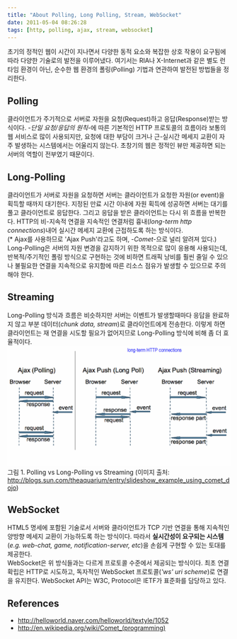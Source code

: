 ```yaml
---
title: "About Polling, Long Polling, Stream, WebSocket"
date: 2011-05-04 08:26:28
tags: [http, polling, ajax, stream, websocket]
---
```


초기의 정적인 웹이 시간이 지나면서 다양한 동적 요소와 복잡한 상호 작용이 요구됨에 따라 다양한 기술로의 발전을 이루어냈다. 여기서는 RIA나 X-Internet과 같은 별도 런타임 환경이 아닌, 순수한 웹 환경의 폴링(Polling) 기법과 연관하여 발전된 방법들을 정리한다.

## Polling
클라이언트가 주기적으로 서버로 자원을 요청(Request)하고 응답(Response)받는 방식이다. -*단일 요청/응답의 원칙*-에 따른 기본적인 HTTP 프로토콜의 흐름이라 보통의 웹 서비스로 많이 사용되지만, 요청에 대한 부담이 크거나 근-실시간 메세지 교환이 자주 발생하는 시스템에서는 어울리지 않는다. 초창기의 웹은 정적인 뷰만 제공하면 되는 서버의 역할이 전부였기 때문이다.

## Long-Polling
클라이언트가 서버로 자원을 요청하면 서버는 클라이언트가 요청한 자원(or event)을 획득할 때까지 대기한다. 지정된 만료 시간 이내에 자원 획득에 성공하면 서버는 대기를 풀고 클라이언트로 응답한다. 그리고 응답을 받은 클라이언트는 다시 위 흐름을 반복한다. HTTP의 비-지속적 연결을 지속적인 연결처럼 흉내(*long-term http connections*)내어 실시간 메세지 교환에 근접하도록 하는 방식이다.  
(* Ajax를 사용하므로 'Ajax Push'라고도 하며, -_Comet_-으로 널리 알려져 있다.)  
Long-Polling은 서버의 자원 변경을 감지하기 위한 목적으로 많이 응용해 사용되는데, 반복적/주기적인 폴링 방식으로 구현하는 것에 비하면 트래픽 낭비를 훨씬 줄일 수 있으나 불필요한 연결을 지속적으로 유지함에 따른 리소스 점유가 발생할 수 있으므로 주의해야 한다.

## Streaming
Long-Polling 방식과 흐름은 비슷하지만 서버는 이벤트가 발생할때마다 응답을 완료하지 않고 부분 데이터(*chunk data, stream*)로 클라이언트에게 전송한다. 이렇게 하면 클라이언트는 재 연결을 시도할 필요가 없어지므로 Long-Polling 방식에 비해 좀 더 효율적이다.
![Polling, Long-Polling, Streaming](../assets/images/polling_long-polling_streaming.gif)
그림 1. Polling vs Long-Polling vs Streaming (이미지 출처:  http://blogs.sun.com/theaquarium/entry/slideshow_example_using_comet_dojo)

## WebSocket
HTML5 명세에 포함된 기술로서 서버와 클라이언트가 TCP 기반 연결을 통해 지속적인 양방향 메세지 교환이 가능하도록 하는 방식이다. 따라서 **실시간성이 요구되는 시스템**(*e.g. web-chat, game, notification-server, etc*)을 손쉽게 구현할 수 있는 토대를 제공한다.  
WebSocket은 위 방식들과는 다르게 프로토콜 수준에서 제공되는 방식이다. 최초 연결 확립은 HTTP로 시도하고, 독자적인 WebSocket 프로토콜(*'ws' uri scheme*)로 연결을 유지한다. WebSocket API는 W3C, Protocol은 IETF가 표준화를 담당하고 있다.

## References
* http://helloworld.naver.com/helloworld/textyle/1052
* http://en.wikipedia.org/wiki/Comet_(programming)
